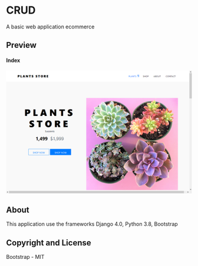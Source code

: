 # CRUD
A basic web application ecommerce

## Preview
#### Index
![Image description](print00.png)

## About
This application use the frameworks Django 4.0, Python 3.8, Bootstrap

## Copyright and License
Bootstrap - MIT